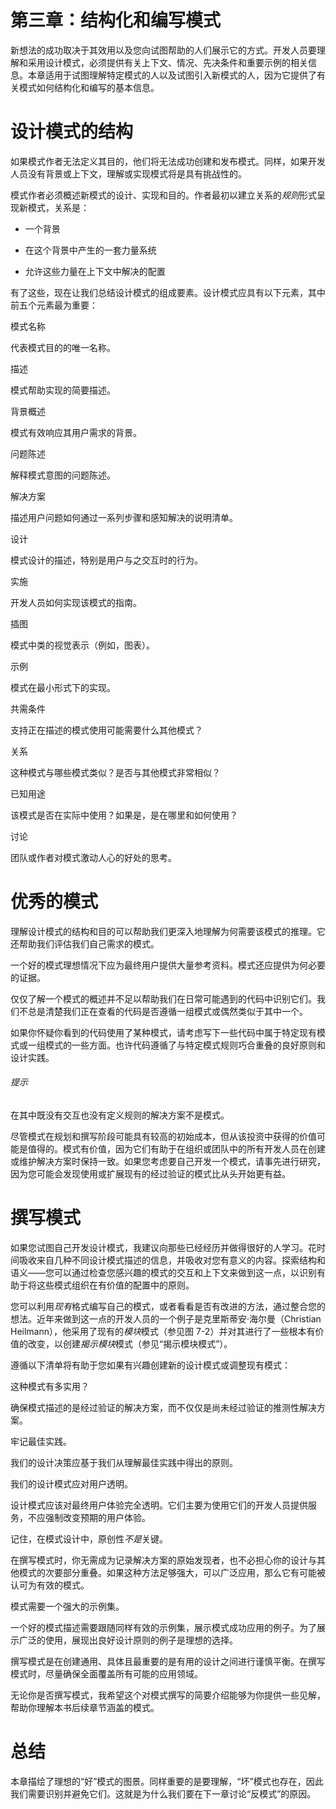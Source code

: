# 第三章：结构化和编写模式

新想法的成功取决于其效用以及您向试图帮助的人们展示它的方式。开发人员要理解和采用设计模式，必须提供有关上下文、情况、先决条件和重要示例的相关信息。本章适用于试图理解特定模式的人以及试图引入新模式的人，因为它提供了有关模式如何结构化和编写的基本信息。

# 设计模式的结构

如果模式作者无法定义其目的，他们将无法成功创建和发布模式。同样，如果开发人员没有背景或上下文，理解或实现模式将是具有挑战性的。

模式作者必须概述新模式的设计、实现和目的。作者最初以建立关系的*规则*形式呈现新模式，关系是：

+   一个背景

+   在这个背景中产生的一套力量系统

+   允许这些力量在上下文中解决的配置

有了这些，现在让我们总结设计模式的组成要素。设计模式应具有以下元素，其中前五个元素最为重要：

模式名称

代表模式目的的唯一名称。

描述

模式帮助实现的简要描述。

背景概述

模式有效响应其用户需求的背景。

问题陈述

解释模式意图的问题陈述。

解决方案

描述用户问题如何通过一系列步骤和感知解决的说明清单。

设计

模式设计的描述，特别是用户与之交互时的行为。

实施

开发人员如何实现该模式的指南。

插图

模式中类的视觉表示（例如，图表）。

示例

模式在最小形式下的实现。

共需条件

支持正在描述的模式使用可能需要什么其他模式？

关系

这种模式与哪些模式类似？是否与其他模式非常相似？

已知用途

该模式是否在实际中使用？如果是，是在哪里和如何使用？

讨论

团队或作者对模式激动人心的好处的思考。

# 优秀的模式

理解设计模式的结构和目的可以帮助我们更深入地理解为何需要该模式的推理。它还帮助我们评估我们自己需求的模式。

一个好的模式理想情况下应为最终用户提供大量参考资料。模式还应提供为何必要的证据。

仅仅了解一个模式的概述并不足以帮助我们在日常可能遇到的代码中识别它们。我们不总是清楚我们正在查看的代码是否遵循一组模式或偶然类似于其中一个。

如果你怀疑你看到的代码使用了某种模式，请考虑写下一些代码中属于特定现有模式或一组模式的一些方面。也许代码遵循了与特定模式规则巧合重叠的良好原则和设计实践。

###### 提示

在其中既没有交互也没有定义规则的解决方案不是模式。

尽管模式在规划和撰写阶段可能具有较高的初始成本，但从该投资中获得的价值可能是值得的。模式有价值，因为它们有助于在组织或团队中的所有开发人员在创建或维护解决方案时保持一致。如果您考虑要自己开发一个模式，请事先进行研究，因为您可能会发现使用或扩展现有的经过验证的模式比从头开始更有益。

# 撰写模式

如果您试图自己开发设计模式，我建议向那些已经经历并做得很好的人学习。花时间吸收来自几种不同设计模式描述的信息，并吸收对您有意义的内容。探索结构和语义——您可以通过检查您感兴趣的模式的交互和上下文来做到这一点，以识别有助于将这些模式组织在有价值的配置中的原则。

您可以利用*现有*格式编写自己的模式，或者看看是否有改进的方法，通过整合您的想法。近年来做到这一点的开发人员的一个例子是克里斯蒂安·海尔曼（Christian Heilmann），他采用了现有的*模块*模式（参见图 7-2）并对其进行了一些根本有价值的改变，以创建*揭示模块*模式（参见“揭示模块模式”）。

遵循以下清单将有助于您如果有兴趣创建新的设计模式或调整现有模式：

这种模式有多实用？

确保模式描述的是经过验证的解决方案，而不仅仅是尚未经过验证的推测性解决方案。

牢记最佳实践。

我们的设计决策应基于我们从理解最佳实践中得出的原则。

我们的设计模式应对用户透明。

设计模式应该对最终用户体验完全透明。它们主要为使用它们的开发人员提供服务，不应强制改变预期的用户体验。

记住，在模式设计中，原创性*不是*关键。

在撰写模式时，你无需成为记录解决方案的原始发现者，也不必担心你的设计与其他模式的次要部分重叠。如果这种方法足够强大，可以广泛应用，那么它有可能被认可为有效的模式。

模式需要一个强大的示例集。

一个好的模式描述需要跟随同样有效的示例集，展示模式成功应用的例子。为了展示广泛的使用，展现出良好设计原则的例子是理想的选择。

撰写模式是在创建通用、具体且最重要的是有用的设计之间进行谨慎平衡。在撰写模式时，尽量确保全面覆盖所有可能的应用领域。

无论你是否撰写模式，我希望这个对模式撰写的简要介绍能够为你提供一些见解，帮助你理解本书后续章节涵盖的模式。

# 总结

本章描绘了理想的“好”模式的图景。同样重要的是要理解，“坏”模式也存在，因此我们需要识别并避免它们。这就是为什么我们要在下一章讨论“反模式”的原因。
